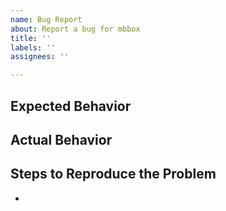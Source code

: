 ```yaml
---
name: Bug Report
about: Report a bug for mbbox
title: ''
labels: ''
assignees: ''

---
```


## Expected Behavior


## Actual Behavior


## Steps to Reproduce the Problem

* 